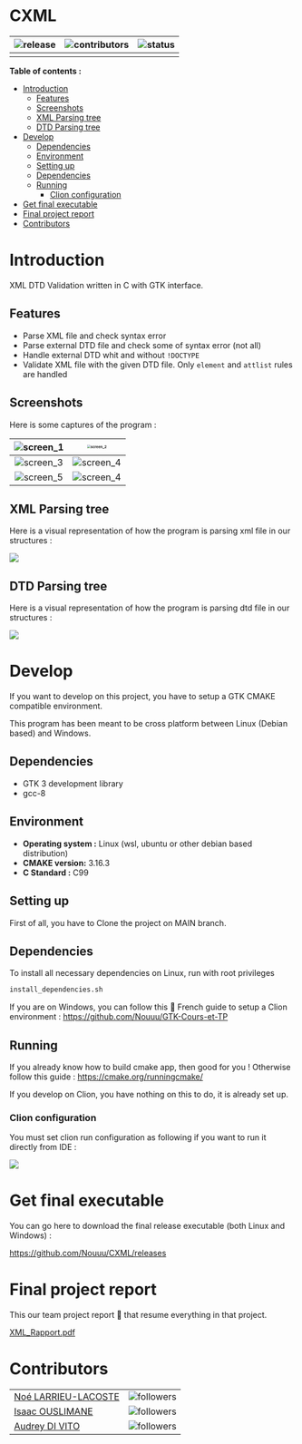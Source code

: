 # CXML

| ![release](https://img.shields.io/github/v/release/Nouuu/CXML?style=flat-square) | ![contributors](https://img.shields.io/github/contributors/Nouuu/CXML?style=flat-square) | ![status](https://img.shields.io/badge/Status-Ended-brightgreen) |
| ------------------------------------------------------------ | ------------------------------------------------------------ | ------------------------------------------------------------ |
|||

**Table of contents :**

<!-- toc -->

- [Introduction](#introduction)
  * [Features](#features)
  * [Screenshots](#screenshots)
  * [XML Parsing tree](#xml-parsing-tree)
  * [DTD Parsing tree](#dtd-parsing-tree)
- [Develop](#develop)
  * [Dependencies](#dependencies)
  * [Environment](#environment)
  * [Setting up](#setting-up)
  * [Dependencies](#dependencies-1)
  * [Running](#running)
    + [Clion configuration](#clion-configuration)
- [Get final executable](#get-final-executable)
- [Final project report](#final-project-report)
- [Contributors](#contributors)

<!-- tocstop -->

# Introduction

XML DTD Validation written in C with GTK interface.

## Features

- Parse XML file and check syntax error
- Parse external DTD file and check some of syntax error (not all)
- Handle external DTD whit and without `!DOCTYPE`
- Validate XML file with the given DTD file. Only `element` and `attlist` rules are handled 

## Screenshots

Here is some captures of the program :

|      ![screen_1](https://i.imgur.com/Qsug4kI.png)      | <img src="https://i.imgur.com/6oZMooI.png" alt="screen_2" style="zoom: 40%;" /> |
| :----------------------------------------------------: | :----------------------------------------------------------: |
|      ![screen_3](https://i.imgur.com/1baXCRf.png)      |         ![screen_4](https://i.imgur.com/oHVqILf.png)         |
| ![screen_5](images/README/image-20201121151645236.png) |    ![screen_4](images/README/image-20201121151805929.png)    |

## XML Parsing tree

Here is a visual representation of how the program is parsing xml file in our structures :

![](images/README/XML_Parsing_Structure.png)

## DTD Parsing tree

Here is a visual representation of how the program is parsing dtd file in our structures :

![](images/README/DTD_Parsing_Structure_Element_Attribut.png)

# Develop

If you want to develop on this project, you have to setup a GTK CMAKE compatible environment.

This program has been meant to be cross platform between Linux (Debian based) and Windows.

## Dependencies

- GTK 3 development library
- gcc-8

## Environment

- **Operating system :** Linux (wsl, ubuntu or other debian based distribution)
- **CMAKE version:** 3.16.3
- **C Standard :** C99

## Setting up

First of all, you have to Clone the project on MAIN branch.

## Dependencies 

To install all necessary dependencies on Linux, run with root privileges

```bash
install_dependencies.sh
```

If you are on Windows, you can follow this :baguette_bread: French guide to setup a Clion environment : https://github.com/Nouuu/GTK-Cours-et-TP

## Running

If you already know how to build cmake app, then good for you ! Otherwise follow this guide : https://cmake.org/runningcmake/

If you develop on Clion, you have nothing on this to do, it is already set up.

### Clion configuration

You must set clion run configuration as following if you want to run it directly from IDE :

![](https://i.imgur.com/ioxzT74.png)

# Get final executable

You can go here to download the final release executable (both Linux and Windows) :

https://github.com/Nouuu/CXML/releases

# Final project report

This our team project report :baguette_bread: that resume everything in that project.

 [XML_Rapport.pdf](XML_Rapport.pdf) 

# Contributors

|                                                     |                                                              |
| --------------------------------------------------- | ------------------------------------------------------------ |
| [Noé LARRIEU-LACOSTE](https://github.com/Nouuu)     | ![followers](https://img.shields.io/github/followers/nouuu)  |
| [Isaac OUSLIMANE](https://github.com/IsaacOus)      | ![followers](https://img.shields.io/github/followers/IsaacOus) |
| [Audrey DI VITO](https://github.com/Audrey-DI-VITO) | ![followers](https://img.shields.io/github/followers/Audrey-DI-VITO) |
